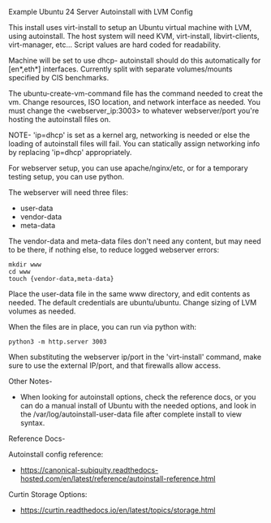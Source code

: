 Example Ubuntu 24 Server Autoinstall with LVM Config

This install uses virt-install to setup an Ubuntu virtual machine with
LVM, using autoinstall. The host system will need KVM, virt-install, 
libvirt-clients, virt-manager, etc... Script values are hard coded for 
readability. 

Machine will be set to use dhcp- autoinstall should do this automatically for
[en*,eth*] interfaces. Currently split with separate volumes/mounts specified by
CIS benchmarks. 

The ubuntu-create-vm-command file has the command needed to creat the vm. Change
resources, ISO location, and network interface as needed. You must change the 
<webserver_ip:3003> to whatever webserver/port you're hosting the autoinstall files on.

NOTE- 'ip=dhcp' is set as a kernel arg, networking is needed or else the loading of 
autoinstall files will fail. You can statically assign networking info by replacing 
'ip=dhcp' appropriately.


For webserver setup, you can use apache/nginx/etc, or for a temporary testing setup,
you can use python. 

The webserver will need three files:
- user-data
- vendor-data
- meta-data

The vendor-data and meta-data files don't need any content, but may need to be there, if
nothing else, to reduce logged webserver errors:
```
mkdir www
cd www
touch {vendor-data,meta-data}
```

Place the user-data file in the same www directory, and edit contents as needed. The default
credentials are ubuntu/ubuntu. Change sizing of LVM volumes as needed.

When the files are in place, you can run via python with:
```
python3 -m http.server 3003
```

When substituting the webserver ip/port in the 'virt-install' command, make sure to use the 
external IP/port, and that firewalls allow access.


Other Notes- 
- When looking for autoinstall options, check the reference docs, or you can do a manual
install of Ubuntu with the needed options, and look in the /var/log/autoinstall-user-data 
file after complete install to view syntax.


Reference Docs-

Autoinstall config reference:
- https://canonical-subiquity.readthedocs-hosted.com/en/latest/reference/autoinstall-reference.html

Curtin Storage Options:
- https://curtin.readthedocs.io/en/latest/topics/storage.html
